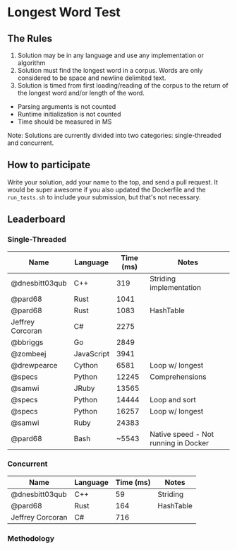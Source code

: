 # Longest Word Test

## The Rules

1. Solution may be in any language and use any implementation or algorithm
1. Solution must find the longest word in a corpus. Words are only considered to be space and newline delimited text.
1. Solution is timed from first loading/reading of the corpus to the return of the longest word and/or length of the word.
  - Parsing arguments is not counted
  - Runtime initialization is not counted
  - Time should be measured in MS

Note: Solutions are currently divided into two categories: single-threaded and concurrent.

## How to participate

Write your solution, add your name to the top, and send a pull request. It would be super awesome if you also updated the Dockerfile and the `run_tests.sh` to include your submission, but that's not necessary.

## Leaderboard

### Single-Threaded

| Name             | Language   | Time (ms) | Notes                                |
|------------------|------------|-----------|--------------------------------------|
| @dnesbitt03qub   | C++        | 319       | Striding implementation              |
| @pard68          | Rust       | 1041      |                                      |
| @pard68          | Rust       | 1083      | HashTable                            |
| Jeffrey Corcoran | C#         | 2275      |                                      |
| @bbriggs         | Go         | 2849      |                                      |
| @zombeej         | JavaScript | 3941      |                                      |
| @drewpearce      | Cython     | 6581      | Loop w/ longest                      |
| @specs           | Python     | 12245     | Comprehensions                       |
| @samwi           | JRuby      | 13565     |                                      |
| @specs           | Python     | 14444     | Loop and sort                        |
| @specs           | Python     | 16257     | Loop w/ longest                      |
| @samwi           | Ruby       | 24383     |                                      |
| @pard68          | Bash       | ~5543     | Native speed - Not running in Docker |


### Concurrent
| Name             | Language | Time (ms) | Notes     |
|------------------|----------|-----------|-----------|
| @dnesbitt03qub   | C++      | 59        | Striding  |
| @pard68          | Rust     | 164       | HashTable |
| Jeffrey Corcoran | C#       | 716       |           |


### Methodology
